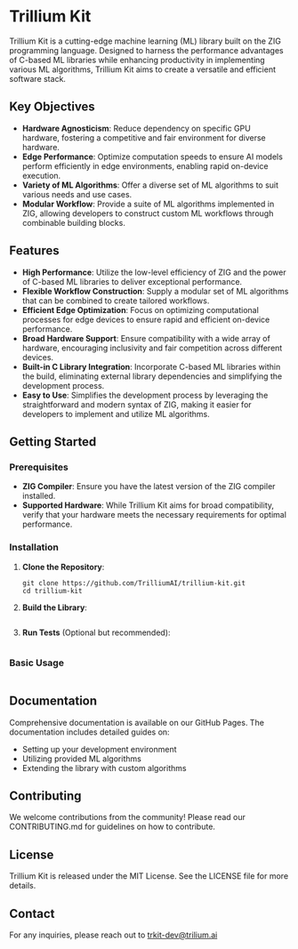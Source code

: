# Trillium Kit

Trillium Kit is a cutting-edge machine learning (ML) library built on the ZIG programming language. Designed to harness the performance advantages of C-based ML libraries while enhancing productivity in implementing various ML algorithms, Trillium Kit aims to create a versatile and efficient software stack.

## Key Objectives

- **Hardware Agnosticism**: Reduce dependency on specific GPU hardware, fostering a competitive and fair environment for diverse hardware.
- **Edge Performance**: Optimize computation speeds to ensure AI models perform efficiently in edge environments, enabling rapid on-device execution.
- **Variety of ML Algorithms**: Offer a diverse set of ML algorithms to suit various needs and use cases.
- **Modular Workflow**: Provide a suite of ML algorithms implemented in ZIG, allowing developers to construct custom ML workflows through combinable building blocks.

## Features

- **High Performance**: Utilize the low-level efficiency of ZIG and the power of C-based ML libraries to deliver exceptional performance.
- **Flexible Workflow Construction**: Supply a modular set of ML algorithms that can be combined to create tailored workflows.
- **Efficient Edge Optimization**: Focus on optimizing computational processes for edge devices to ensure rapid and efficient on-device performance.
- **Broad Hardware Support**: Ensure compatibility with a wide array of hardware, encouraging inclusivity and fair competition across different devices.
- **Built-in C Library Integration**: Incorporate C-based ML libraries within the build, eliminating external library dependencies and simplifying the development process.
- **Easy to Use**: Simplifies the development process by leveraging the straightforward and modern syntax of ZIG, making it easier for developers to implement and utilize ML algorithms.

## Getting Started

### Prerequisites
- **ZIG Compiler**: Ensure you have the latest version of the ZIG compiler installed.
- **Supported Hardware**: While Trillium Kit aims for broad compatibility, verify that your hardware meets the necessary requirements for optimal performance.

### Installation

1. **Clone the Repository**:

    ```
    git clone https://github.com/TrilliumAI/trillium-kit.git
    cd trillium-kit
    ```

2. **Build the Library**:

    ```
    ```

3. **Run Tests** (Optional but recommended):

    ```
    ```

### Basic Usage

```
```

## Documentation

Comprehensive documentation is available on our GitHub Pages. The documentation includes detailed guides on:

- Setting up your development environment
- Utilizing provided ML algorithms
- Extending the library with custom algorithms

## Contributing

We welcome contributions from the community! Please read our CONTRIBUTING.md for guidelines on how to contribute.

## License

Trillium Kit is released under the MIT License. See the LICENSE file for more details.

## Contact
For any inquiries, please reach out to trkit-dev@trilium.ai
